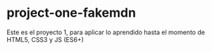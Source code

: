 # project-one-fakemdn
Este es el proyecto 1, para aplicar lo aprendido hasta el momento de HTML5, CSS3 y JS (ES6+)
